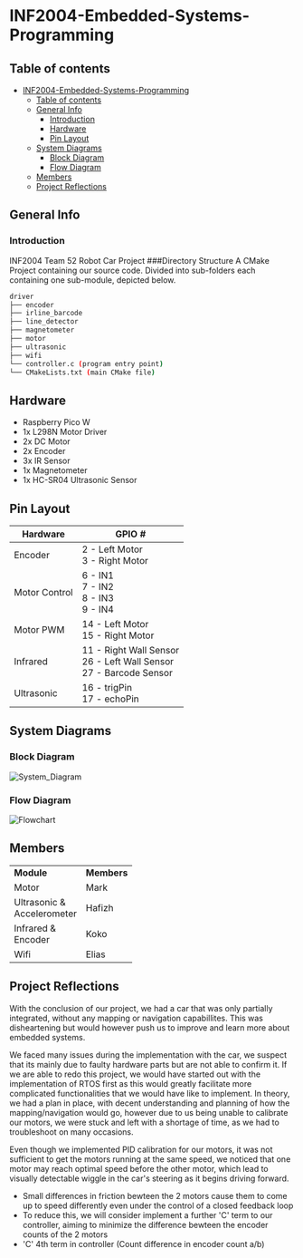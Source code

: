 # INF2004-Embedded-Systems-Programming

## Table of contents
- [INF2004-Embedded-Systems-Programming](#inf2004-embedded-systems-programming)
  - [Table of contents](#table-of-contents)
  - [General Info](#general-info)
    - [Introduction](#introduction)
    - [Hardware](#hardware)
    - [Pin Layout](#pin-layout)
  - [System Diagrams](#system-diagrams)
    - [Block Diagram](#block-diagram)
    - [Flow Diagram](#flow-diagram)
  - [Members](#members)
  - [Project Reflections](#project-reflections)

## General Info
### Introduction
INF2004 Team 52 Robot Car Project
###Directory Structure
A CMake Project containing our source code. Divided into sub-folders each containing one sub-module, depicted below.
```bash
driver
├── encoder
├── irline_barcode
├── line_detector
├── magnetometer
├── motor
├── ultrasonic
├── wifi
└── controller.c (program entry point)
└── CMakeLists.txt (main CMake file)
```

## Hardware
- Raspberry Pico W
- 1x L298N Motor Driver
- 2x DC Motor
- 2x Encoder
- 3x IR Sensor
- 1x Magnetometer
- 1x HC-SR04 Ultrasonic Sensor

## Pin Layout
| Hardware | GPIO # |
|---|---|
| Encoder | 2 - Left Motor <br/> 3 - Right Motor |
| Motor Control | 6 - IN1 <br/> 7 - IN2 <br/> 8 - IN3 <br/> 9 - IN4|
| Motor PWM | 14 - Left Motor <br/> 15 - Right Motor |
| Infrared | 11 - Right Wall Sensor <br/> 26 - Left Wall Sensor <br/> 27 - Barcode Sensor |
| Ultrasonic| 16 - trigPin <br/> 17 - echoPin |

## System Diagrams
### Block Diagram
![System_Diagram](https://github.com/MarkPengJZ/INF2004-Embedded-Systems-Programming/assets/54793197/4858f5d6-7340-4589-ac80-599052760d2f)
### Flow Diagram
![Flowchart](https://github.com/MarkPengJZ/INF2004_T52/assets/54793197/6cec5ece-30dd-4906-b776-99564465e420)


## Members

<table>
  <tr>
    <td><strong>Module</strong></td>
    <td><strong>Members</strong></td>
  </tr>
  <tr>
    <td>Motor</td>
    <td>
    Mark
    </td>
  </tr>
  <tr>
    <td>Ultrasonic &<br/>Accelerometer</td>
    <td>
      Hafizh
    </td>
  </tr>
  <tr>
    <td>Infrared &<br/>Encoder</td>
    <td>
      Koko
    </td>
  </tr>
  <tr>
    <td>Wifi</td>
    <td>
    Elias
    </td>
  </tr>
</table>

## Project Reflections
With the conclusion of our project, we had a car that was only partially integrated, without any mapping or navigation capabillites. This was disheartening but would however push us to improve and learn more about embedded systems.

We faced many issues during the implementation with the car, we suspect that its mainly due to faulty hardware parts but are not able to confirm it. If we are able to redo this project, we would have started out with the implementation of RTOS first as this would greatly facilitate more complicated functionalities that we would have like to implement. In theory, we had a plan in place, with decent understanding and planning of how the mapping/navigation would go, however due to us being unable to calibrate our motors, we were stuck and left with a shortage of time, as we had to troubleshoot on many occasions. 

Even though we implemented PID calibration for our motors, it was not sufficient to get the motors running at the same speed, we noticed that one motor may reach optimal speed before the other motor, which lead to visually detectable wiggle in the car's steering as it begins driving forward. 
- Small differences in friction bewteen the 2 motors cause them to come up to speed differently even under the control of a closed feedback loop
- To reduce this, we will consider implement a further 'C' term to our controller, aiming to minimize the difference bewteen the encoder counts of the 2 motors
- 'C' 4th term in controller (Count difference in encoder count a/b) 
